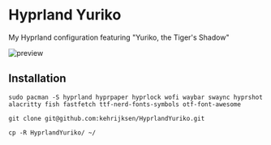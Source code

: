 # Hyprland Yuriko
My Hyprland configuration featuring "Yuriko, the Tiger's Shadow"

![preview](preview.png)

## Installation
```
sudo pacman -S hyprland hyprpaper hyprlock wofi waybar swaync hyprshot alacritty fish fastfetch ttf-nerd-fonts-symbols otf-font-awesome
```

```
git clone git@github.com:kehrijksen/HyprlandYuriko.git
```

```
cp -R HyprlandYuriko/ ~/
```
